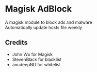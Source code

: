 # Magisk AdBlock
A magisk module to block ads and malware  
Automatically update hosts file weekly  

## Credits
- John Wu for Magisk
- StevenBlack for blacklist
- anudeepND for whitelist
